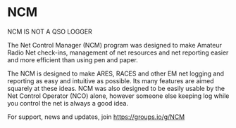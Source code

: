 # NCM
<p>
NCM IS NOT A QSO LOGGER

The Net Control Manager (NCM) program was designed to make Amateur Radio Net check-ins, management of net resources and net reporting easier and more efficient than using pen and paper.

The NCM is designed to make ARES, RACES and other EM net logging and reporting as easy and intuitive as possible. Its many features are aimed squarely at these ideas.
NCM was also designed to be easily usable by the Net Control Operator (NCO) alone, however someone else keeping log while you control the net is always a good idea.

For support, news and updates, join https://groups.io/g/NCM
